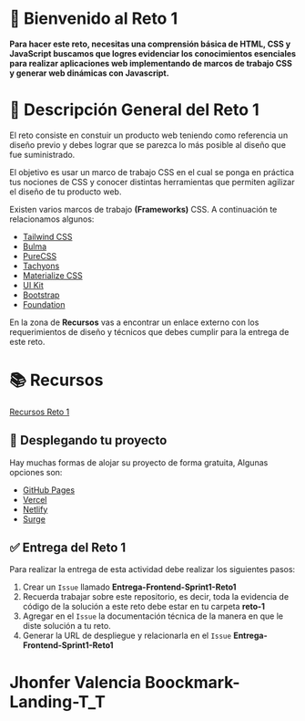 # 👋 Bienvenido al Reto 1

**Para hacer este reto, necesitas una comprensión básica de HTML, CSS y JavaScript buscamos que logres evidenciar los conocimientos esenciales para realizar aplicaciones web implementando de marcos de trabajo CSS y generar web dinámicas con Javascript.**

# 📝 Descripción General del Reto 1

El reto consiste en constuir un producto web teniendo como referencia un diseño previo y debes lograr que se parezca lo más posible al diseño que fue suministrado.

El objetivo es usar un marco de trabajo CSS en el cual se ponga en práctica tus nociones de CSS y conocer distintas herramientas que permiten agilizar el diseño de tu producto web.

Existen varios marcos de trabajo **(Frameworks)** CSS. A continuación te relacionamos algunos:

- [Tailwind CSS](https://tailwindcss.com/)
- [Bulma](https://bulma.io/)
- [PureCSS](https://purecss.io/)
- [Tachyons](http://tachyons.io/)
- [Materialize CSS](https://materializecss.com/)
- [UI Kit](https://getuikit.com/)
- [Bootstrap](https://getbootstrap.com/)
- [Foundation](https://get.foundation/)


En la zona de **Recursos** vas a encontrar un enlace externo con los requerimientos de diseño y técnicos que debes cumplir para la entrega de este reto.

# 📚 Recursos

[Recursos Reto 1](https://drive.google.com/drive/folders/153eIyNpBd-00J_HZWs1aIp1QO8tnUIN2?usp=sharing) 

## 🚀 Desplegando tu proyecto

Hay muchas formas de alojar su proyecto de forma gratuita, Algunas opciones son:

- [GitHub Pages](https://pages.github.com/)
- [Vercel](https://vercel.com/)
- [Netlify](https://www.netlify.com/)
- [Surge](https://surge.sh/)

## ✅ Entrega del Reto 1

Para realizar la entrega de esta actividad debe realizar los siguientes pasos:

1. Crear un `Issue` llamado **Entrega-Frontend-Sprint1-Reto1**
2. Recuerda trabajar sobre este repositorio, es decir, toda la evidencia de código de la solución a este reto debe estar en tu carpeta **reto-1**
3. Agregar en el `Issue` la documentación técnica de la manera en que le diste solución a tu reto.
4. Generar la URL de despliegue y relacionarla en el `Issue` **Entrega-Frontend-Sprint1-Reto1**
    

# Jhonfer Valencia Boockmark-Landing-T_T
